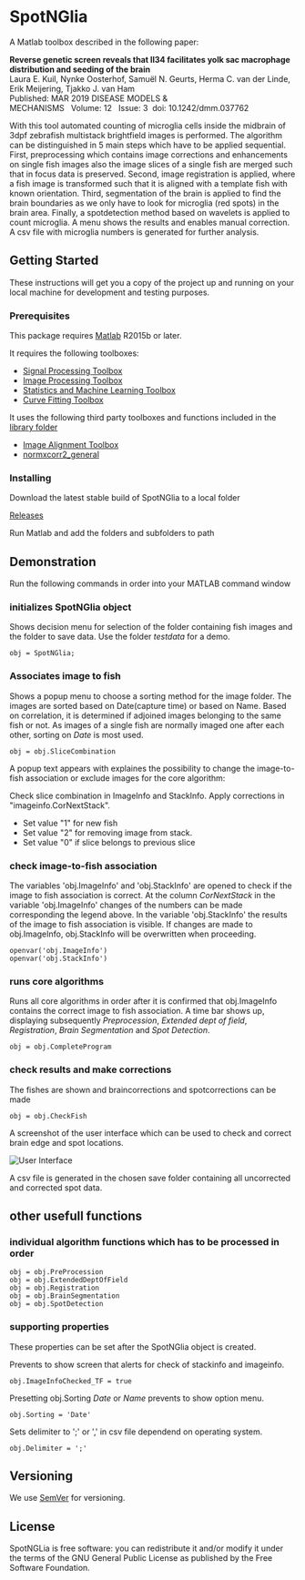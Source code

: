 # SpotNGlia
A Matlab toolbox described in the following paper:

**Reverse genetic screen reveals that Il34 facilitates yolk sac macrophage distribution and seeding of the brain**  
Laura E. Kuil, Nynke Oosterhof, Samuël N. Geurts, Herma C. van der Linde, Erik Meijering, Tjakko J. van Ham  
Published: MAR 2019   DISEASE MODELS & MECHANISMS   Volume: 12   Issue: 3    doi: 10.1242/dmm.037762

With this tool automated counting of microglia cells inside the midbrain of 3dpf zebrafish multistack brightfield images is performed. The algorithm can be distinguished in 5 main steps which have to be applied sequential. First, preprocessing which contains image corrections and enhancements on single fish images also the image slices of a single fish are merged such that in focus data is preserved. Second, image registration is applied, where a fish image is transformed such that it is aligned with a template fish with known orientation. Third, segmentation of the brain is applied to find the brain boundaries as we only have to look for microglia (red spots) in the brain area. Finally, a spotdetection method based on wavelets is applied to count microglia. A menu shows the results and enables manual correction. A csv file with microglia numbers is generated for further analysis.

## Getting Started

These instructions will get you a copy of the project up and running on your local machine for development and testing purposes.

### Prerequisites

This package requires [Matlab](https://nl.mathworks.com/) R2015b or later. 

It requires the following toolboxes:
* [Signal Processing Toolbox](https://nl.mathworks.com/products/signal.html)
* [Image Processing Toolbox](https://www.mathworks.com/products/image.html)
* [Statistics and Machine Learning Toolbox](https://nl.mathworks.com/products/statistics.html)
* [Curve Fitting Toolbox](https://nl.mathworks.com/products/curvefitting.html)

It uses the following third party toolboxes and functions included in the [library folder](https://github.com/samuelgeurts/SpotNGlia/tree/backtTo1.5.3/library)
* [Image Alignment Toolbox](https://sites.google.com/site/imagealignment/)
* [normxcorr2_general](https://nl.mathworks.com/matlabcentral/fileexchange/29005-generalized-normalized-cross-correlation?focused=5228526&tab=function)

### Installing

Download the latest stable build of SpotNGlia to a local folder

[Releases](https://github.com/samuelgeurts/SpotNGlia/releases/tag/v1.6.0)

Run Matlab and add the folders and subfolders to path

## Demonstration
Run the following commands in order into your MATLAB command window

### initializes SpotNGlia object 
Shows decision menu for selection of the folder containing fish images and the folder to save data. Use the folder *testdata* for a demo.
```
obj = SpotNGlia;
```
### Associates image to fish
Shows a popup menu to choose a sorting method for the image folder. The images are sorted based on Date(capture time) or based on Name. Based on correlation, it is determined if adjoined images belonging to the same fish or not. As images of a single fish are normally imaged one after each other, sorting on *Date* is most used.
```
obj = obj.SliceCombination
```
A popup text appears with explaines the possibility to change the image-to-fish association or exclude images for the core algorithm:

Check slice combination in ImageInfo and StackInfo.
Apply corrections in "imageinfo.CorNextStack".
* Set value "1" for new fish
* Set value "2" for removing image from stack.
* Set value "0" if slice belongs to previous slice

### check image-to-fish association 
The variables 'obj.ImageInfo' and 'obj.StackInfo' are opened to check if the image to fish association is correct. 
At the column *CorNextStack* in the variable 'obj.ImageInfo' changes of the numbers can be made corresponding the legend above. In the variable 'obj.StackInfo' the results of the image to fish association is visible. If changes are made to obj.ImageInfo, obj.StackInfo will be overwritten when proceeding.
```
openvar('obj.ImageInfo')
openvar('obj.StackInfo')
```
### runs core algorithms
Runs all core algorithms in order after it is confirmed that obj.ImageInfo contains the correct image to fish association. A time bar shows up, displaying subsequently *Preprocession*, *Extended dept of field*, *Registration*, *Brain Segmentation* and *Spot Detection*.
```
obj = obj.CompleteProgram
```
### check results and make corrections
The fishes are shown and braincorrections and spotcorrections can be made
```
obj = obj.CheckFish
```
A screenshot of the user interface which can be used to check and correct brain edge and spot locations.

![User Interface](https://samuelgeurts.github.io/SpotNGlia/UserInterface.png)

A csv file is generated in the chosen save folder containing all uncorrected and corrected spot data.

## other usefull functions

### individual algorithm functions which has to be processed in order
```
obj = obj.PreProcession
obj = obj.ExtendedDeptOfField
obj = obj.Registration
obj = obj.BrainSegmentation
obj = obj.SpotDetection
````
### supporting properties 
These properties can be set after the SpotNGlia object is created.

Prevents to show screen that alerts for check of stackinfo and imageinfo.
```
obj.ImageInfoChecked_TF = true
```
Presetting obj.Sorting *Date* or *Name* prevents to show option menu.
```
obj.Sorting = 'Date'
```
Sets delimiter to ';' or ',' in csv file dependend on operating system.
```
obj.Delimiter = ';' 
```

## Versioning

We use [SemVer](http://semver.org/) for versioning.

## License

SpotNGLia is free software: you can redistribute it and/or modify it under the terms of the GNU General Public License as published by the Free Software Foundation.
